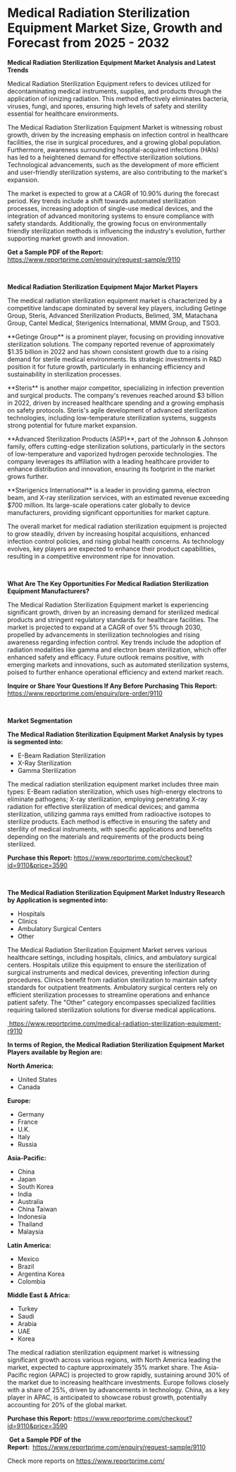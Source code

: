 <p><h1>Medical Radiation Sterilization Equipment Market Size, Growth and Forecast from 2025 - 2032</h1></p><p><strong>Medical Radiation Sterilization Equipment Market Analysis and Latest Trends</strong></p>
<p><p>Medical Radiation Sterilization Equipment refers to devices utilized for decontaminating medical instruments, supplies, and products through the application of ionizing radiation. This method effectively eliminates bacteria, viruses, fungi, and spores, ensuring high levels of safety and sterility essential for healthcare environments. </p><p>The Medical Radiation Sterilization Equipment Market is witnessing robust growth, driven by the increasing emphasis on infection control in healthcare facilities, the rise in surgical procedures, and a growing global population. Furthermore, awareness surrounding hospital-acquired infections (HAIs) has led to a heightened demand for effective sterilization solutions. Technological advancements, such as the development of more efficient and user-friendly sterilization systems, are also contributing to the market's expansion.</p><p>The market is expected to grow at a CAGR of 10.90% during the forecast period. Key trends include a shift towards automated sterilization processes, increasing adoption of single-use medical devices, and the integration of advanced monitoring systems to ensure compliance with safety standards. Additionally, the growing focus on environmentally friendly sterilization methods is influencing the industry's evolution, further supporting market growth and innovation.</p></p>
<p><strong>Get a Sample PDF of the Report:&nbsp;</strong> <a href="https://www.reportprime.com/enquiry/request-sample/9110?utm_campaign=1126&utm_medium=2&utm_source=Github&utm_content=ia&utm_term=20032025&utm_id=medical-radiation-sterilization-equipment">https://www.reportprime.com/enquiry/request-sample/9110</a></p>
<p>&nbsp;</p>
<p><strong>Medical Radiation Sterilization Equipment Major Market Players</strong></p>
<p><p>The medical radiation sterilization equipment market is characterized by a competitive landscape dominated by several key players, including Getinge Group, Steris, Advanced Sterilization Products, Belimed, 3M, Matachana Group, Cantel Medical, Sterigenics International, MMM Group, and TSO3. </p><p>**Getinge Group** is a prominent player, focusing on providing innovative sterilization solutions. The company reported revenue of approximately $1.35 billion in 2022 and has shown consistent growth due to a rising demand for sterile medical environments. Its strategic investments in R&D position it for future growth, particularly in enhancing efficiency and sustainability in sterilization processes.</p><p>**Steris** is another major competitor, specializing in infection prevention and surgical products. The company's revenues reached around $3 billion in 2022, driven by increased healthcare spending and a growing emphasis on safety protocols. Steris's agile development of advanced sterilization technologies, including low-temperature sterilization systems, suggests strong potential for future market expansion.</p><p>**Advanced Sterilization Products (ASP)**, part of the Johnson & Johnson family, offers cutting-edge sterilization solutions, particularly in the sectors of low-temperature and vaporized hydrogen peroxide technologies. The company leverages its affiliation with a leading healthcare provider to enhance distribution and innovation, ensuring its footprint in the market grows further.</p><p>**Sterigenics International** is a leader in providing gamma, electron beam, and X-ray sterilization services, with an estimated revenue exceeding $700 million. Its large-scale operations cater globally to device manufacturers, providing significant opportunities for market capture.</p><p>The overall market for medical radiation sterilization equipment is projected to grow steadily, driven by increasing hospital acquisitions, enhanced infection control policies, and rising global health concerns. As technology evolves, key players are expected to enhance their product capabilities, resulting in a competitive environment ripe for innovation.</p></p>
<p>&nbsp;</p>
<p><strong>What Are The Key Opportunities For Medical Radiation Sterilization Equipment Manufacturers?</strong></p>
<p><p>The Medical Radiation Sterilization Equipment market is experiencing significant growth, driven by an increasing demand for sterilized medical products and stringent regulatory standards for healthcare facilities. The market is projected to expand at a CAGR of over 5% through 2030, propelled by advancements in sterilization technologies and rising awareness regarding infection control. Key trends include the adoption of radiation modalities like gamma and electron beam sterilization, which offer enhanced safety and efficacy. Future outlook remains positive, with emerging markets and innovations, such as automated sterilization systems, poised to further enhance operational efficiency and extend market reach.</p></p>
<p><strong>Inquire or Share Your Questions If Any Before Purchasing This Report:</strong> <a href="https://www.reportprime.com/enquiry/pre-order/9110?utm_campaign=1126&utm_medium=2&utm_source=Github&utm_content=ia&utm_term=20032025&utm_id=medical-radiation-sterilization-equipment">https://www.reportprime.com/enquiry/pre-order/9110</a></p>
<p>&nbsp;</p>
<p><strong>Market Segmentation</strong></p>
<p><strong>The Medical Radiation Sterilization Equipment Market Analysis by types is segmented into:</strong></p>
<p><ul><li>E-Beam Radiation Sterilization</li><li>X-Ray Sterilization</li><li>Gamma Sterilization</li></ul></p>
<p><p>The medical radiation sterilization equipment market includes three main types: E-Beam radiation sterilization, which uses high-energy electrons to eliminate pathogens; X-ray sterilization, employing penetrating X-ray radiation for effective sterilization of medical devices; and gamma sterilization, utilizing gamma rays emitted from radioactive isotopes to sterilize products. Each method is effective in ensuring the safety and sterility of medical instruments, with specific applications and benefits depending on the materials and requirements of the products being sterilized.</p></p>
<p><strong>Purchase this Report:&nbsp;</strong><a href="https://www.reportprime.com/checkout?id=9110&price=3590&utm_campaign=1126&utm_medium=2&utm_source=Github&utm_content=ia&utm_term=20032025&utm_id=medical-radiation-sterilization-equipment">https://www.reportprime.com/checkout?id=9110&price=3590</a></p>
<p>&nbsp;</p>
<p><strong>The Medical Radiation Sterilization Equipment Market Industry Research by Application is segmented into:</strong></p>
<p><ul><li>Hospitals</li><li>Clinics</li><li>Ambulatory Surgical Centers</li><li>Other</li></ul></p>
<p><p>The Medical Radiation Sterilization Equipment Market serves various healthcare settings, including hospitals, clinics, and ambulatory surgical centers. Hospitals utilize this equipment to ensure the sterilization of surgical instruments and medical devices, preventing infection during procedures. Clinics benefit from radiation sterilization to maintain safety standards for outpatient treatments. Ambulatory surgical centers rely on efficient sterilization processes to streamline operations and enhance patient safety. The "Other" category encompasses specialized facilities requiring tailored sterilization solutions for diverse medical applications.</p></p>
<p><a href="https://www.reportprime.com/medical-radiation-sterilization-equipment-r9110?utm_campaign=1126&utm_medium=2&utm_source=Github&utm_content=ia&utm_term=20032025&utm_id=medical-radiation-sterilization-equipment">&nbsp;https://www.reportprime.com/medical-radiation-sterilization-equipment-r9110</a></p>
<p><strong>In terms of Region, the Medical Radiation Sterilization Equipment Market Players available by Region are:</strong></p>
<p>
    <p> <strong> North America: </strong>
        <ul>
            <li>United States</li>
            <li>Canada</li>
        </ul>
        </p> 
    <p> <strong> Europe: </strong>
        <ul>
            <li>Germany</li>
            <li>France</li>
            <li>U.K.</li>
            <li>Italy</li>
            <li>Russia</li>
        </ul>
        </p> 
    <p> <strong> Asia-Pacific: </strong>
        <ul>
            <li>China</li>
            <li>Japan</li>
            <li>South Korea</li>
            <li>India</li>
            <li>Australia</li>
            <li>China Taiwan</li>
            <li>Indonesia</li>
            <li>Thailand</li>
            <li>Malaysia</li>
        </ul>
        </p> 
    <p> <strong> Latin America: </strong>
        <ul>
            <li>Mexico</li>
            <li>Brazil</li>
            <li>Argentina Korea</li>
            <li>Colombia</li>
        </ul>
        </p> 
    <p> <strong> Middle East & Africa: </strong>
        <ul>
            <li>Turkey</li>
            <li>Saudi</li>
            <li>Arabia</li>
            <li>UAE</li>
            <li>Korea</li>
        </ul>
    </p>
    </p>
<p><p>The medical radiation sterilization equipment market is witnessing significant growth across various regions, with North America leading the market, expected to capture approximately 35% market share. The Asia-Pacific region (APAC) is projected to grow rapidly, sustaining around 30% of the market due to increasing healthcare investments. Europe follows closely with a share of 25%, driven by advancements in technology. China, as a key player in APAC, is anticipated to showcase robust growth, potentially accounting for 20% of the global market.</p></p>
<p><strong>Purchase this Report: </strong><a href="https://www.reportprime.com/checkout?id=9110&price=3590&utm_campaign=1126&utm_medium=2&utm_source=Github&utm_content=ia&utm_term=20032025&utm_id=medical-radiation-sterilization-equipment">https://www.reportprime.com/checkout?id=9110&price=3590</a></p>
<p>&nbsp;<strong>Get a Sample PDF of the Report:&nbsp;&nbsp;</strong><a href="https://www.reportprime.com/enquiry/request-sample/9110?utm_campaign=1126&utm_medium=2&utm_source=Github&utm_content=ia&utm_term=20032025&utm_id=medical-radiation-sterilization-equipment">https://www.reportprime.com/enquiry/request-sample/9110</a></p>
<p><strong></strong></p>
<p>Check more reports on <a href="https://www.reportprime.com/?utm_campaign=1126&utm_medium=2&utm_source=Github&utm_content=ia&utm_term=20032025&utm_id=medical-radiation-sterilization-equipment">https://www.reportprime.com/</a></p>